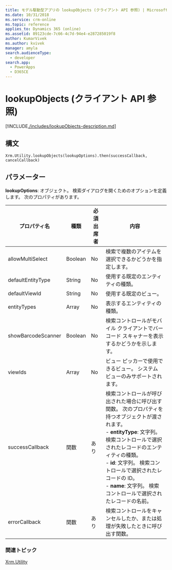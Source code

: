 ```yaml
---
title: モデル駆動型アプリの lookupObjects (クライアント API 参照) | MicrosoftDocs
ms.date: 10/31/2018
ms.service: crm-online
ms.topic: reference
applies_to: Dynamics 365 (online)
ms.assetid: 89123cde-7c66-4c7d-94e4-e287285019f8
author: KumarVivek
ms.author: kvivek
manager: amyla
search.audienceType:
  - developer
search.app:
  - PowerApps
  - D365CE
---
```

# <a name="lookupobjects-client-api-reference"></a>lookupObjects (クライアント API 参照)



[!INCLUDE[./includes/lookupObjects-description.md](./includes/lookupObjects-description.md)] 

## <a name="syntax"></a>構文

`Xrm.Utility.lookupObjects(lookupOptions).then(successCallback, cancelCallback)`

## <a name="parameters"></a>パラメーター

**lookupOptions**: オブジェクト。 検索ダイアログを開くためのオプションを定義します。 次のプロパティがあります。

|プロパティ名 |種類​​ |必須出席者 |内容 |
|---|---|---|---|
|allowMultiSelect|Boolean|No|検索で複数のアイテムを選択できるかどうかを指定します。|
|defaultEntityType|String|No|使用する既定のエンティティの種類。|
|defaultViewId|String|No|使用する既定のビュー。|
|entityTypes|Array|No|表示するエンティティの種類。|
|showBarcodeScanner|Boolean|No|検索コントロールがモバイル クライアントでバーコード スキャナーを表示するかどうかを示します。|
|viewIds|Array|No|ビュー ピッカーで使用できるビュー。 システム ビューのみサポートされます。|
|successCallback |関数 |あり |検索コントロールが呼び出された場合に呼び出す関数。 次のプロパティを持つオブジェクトが渡されます。<br/>- **entityType**: 文字列。 検索コントロールで選択されたレコードのエンティティの種類。<br/>- **id**: 文字列。 検索コントロールで選択されたレコードの ID。<br/>- **name**: 文字列。 検索コントロールで選択されたレコードの名前。|
|errorCallback |関数 |あり |検索コントロールをキャンセルしたか、または処理が失敗したときに呼び出す関数。  |


### <a name="related-topics"></a>関連トピック

[Xrm.Utility](../xrm-utility.md)